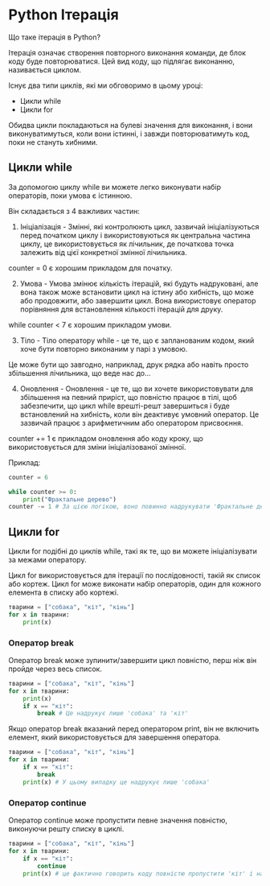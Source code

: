# Python Ітерація
Що таке ітерація в Python?

Ітерація означає створення повторного виконання команди, де блок коду буде повторюватися. Цей вид коду, що підлягає виконанню, називається циклом.

Існує два типи циклів, які ми обговоримо в цьому уроці:

- Цикли while
- Цикли for

Обидва цикли покладаються на булеві значення для виконання, і вони виконуватимуться, коли вони істинні, і завжди повторюватимуть код, поки не стануть хибними.

## Цикли while

За допомогою циклу while ви можете легко виконувати набір операторів, поки умова є істинною.

Він складається з 4 важливих частин:

1. Ініціалізація - Змінні, які контролюють цикл, зазвичай ініціалізуються перед початком циклу і використовуються як центральна частина циклу, це використовується як лічильник, де початкова точка залежить від цієї конкретної змінної лічильника.

counter = 0 є хорошим прикладом для початку.

2. Умова - Умова змінює кількість ітерацій, які будуть надруковані, але вона також може встановити цикл на істину або хибність, що може або продовжити, або завершити цикл. Вона використовує оператор порівняння для встановлення кількості ітерацій для друку.

while counter < 7 є хорошим прикладом умови.

3. Тіло - Тіло оператору while - це те, що є запланованим кодом, який хоче бути повторно виконаним у парі з умовою.

Це може бути що завгодно, наприклад, друк рядка або навіть просто збільшення лічильника, що веде нас до...

4. Оновлення - Оновлення - це те, що ви хочете використовувати для збільшення на певний приріст, що повністю працює в тілі, щоб забезпечити, що цикл while врешті-решт завершиться і буде встановлений на хибність, коли він деактивує умовний оператор. Це зазвичай працює з арифметичним або оператором присвоєння.

counter += 1 є прикладом оновлення або коду кроку, що використовується для зміни ініціалізованої змінної.

Приклад:
```python
counter = 6

while counter >= 0:
    print("Фрактальне дерево")
counter -= 1 # За цією логікою, воно повинно надрукувати 'Фрактальне дерево' 7 разів.
```

## Цикли for

Цикли for подібні до циклів while, такі як те, що ви можете ініціалізувати за межами оператору.

Цикл for використовується для ітерації по послідовності, такій як список або кортеж. Цикл for може виконати набір операторів, один для кожного елемента в списку або кортежі.

```python
тварини = ["собака", "кіт", "кінь"]
for x in тварини:
    print(x)
```

### Оператор break

Оператор break може зупинити/завершити цикл повністю, перш ніж він пройде через весь список.

```python
тварини = ["собака", "кіт", "кінь"]
for x in тварини:
    print(x)
    if x == "кіт":
        break # Це надрукує лише 'собака' та 'кіт'
```

Якщо оператор break вказаний перед оператором print, він не включить елемент, який використовується для завершення оператора.

```python
тварини = ["собака", "кіт", "кінь"]
for x in тварини:
    if x == "кіт":
        break
    print(x) # У цьому випадку це надрукує лише 'собака'
```

### Оператор continue

Оператор continue може пропустити певне значення повністю, виконуючи решту списку в циклі.

```python
тварини = ["собака", "кіт", "кінь"]
for x in тварини:
    if x == "кіт":
        continue
    print(x) # це фактично говорить коду повністю пропустити 'кіт' і надрукувати 'собака' та 'кінь'
```
